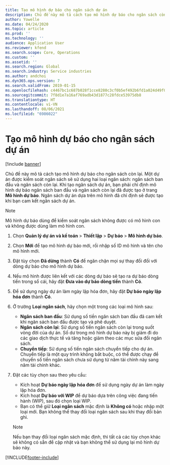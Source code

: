 ```yaml
---
title: Tạo mô hình dự báo cho ngân sách dự án
description: Chủ đề này mô tả cách tạo mô hình dự báo cho ngân sách còn lại.
author: Yowelle
ms.date: 04/24/2020
ms.topic: article
ms.prod: ''
ms.technology: ''
audience: Application User
ms.reviewer: kfend
ms.search.scope: Core, Operations
ms.custom: ''
ms.assetid: ''
ms.search.region: Global
ms.search.industry: Service industries
ms.author: andchoi
ms.dyn365.ops.version: 7
ms.search.validFrom: 2019-01-15
ms.openlocfilehash: c4467bc1c687b028f1cce8280c3cf0b5ef492b6fd1a024d49f001ce5ff8a34cb
ms.sourcegitcommit: 7f8d1e7a16af769adb43d1877c28fdce53975db8
ms.translationtype: HT
ms.contentlocale: vi-VN
ms.lasthandoff: 08/06/2021
ms.locfileid: "6986022"
---
```

# <a name="create-forecast-models-for-project-budgets"></a>Tạo mô hình dự báo cho ngân sách dự án 

[!include [banner](../includes/banner.md)]

Chủ đề này mô tả cách tạo mô hình dự báo cho ngân sách còn lại. Một dự án được kiểm soát ngân sách sẽ sử dụng hai loại ngân sách: ngân sách ban đầu và ngân sách còn lại. Khi tạo ngân sách dự án, bạn phải chỉ định mô hình dự báo ngân sách ban đầu và ngân sách còn lại đã được tạo ở trang **Mô hình dự báo**. Ngân sách dự án dựa trên mô hình đã chỉ định sẽ được tạo khi bạn cam kết ngân sách dự án.

> [!NOTE]
> Mô hình dự báo dùng để kiểm soát ngân sách không được có mô hình con và không được dùng làm mô hình con.

1. Chọn **Quản lý dự án và kế toán** > **Thiết lập** > **Dự báo**  > **Mô hình dự báo**.
2. Chọn **Mới** để tạo mô hình dự báo mới, rồi nhập số ID mô hình và tên cho mô hình mới. 
3. Đặt tùy chọn **Đã dừng** thành **Có** để ngăn chặn mọi sự thay đổi đối với dòng dự báo cho mô hình dự báo. 
4. Nếu mô hình được liên kết với các dòng dự báo sẽ tạo ra dự báo dòng tiền trong sổ cái, hãy đặt **Đưa vào dự báo dòng tiền** thành **Có**. 
5. Để sử dụng ngày dự án làm ngày lập hóa đơn, hãy đặt **Dự báo ngày lập hóa đơn** thành **Có**. 
6. Ở trường **Loại ngân sách**, hãy chọn một trong các loại mô hình sau:

   - **Ngân sách ban đầu**: Sử dụng số tiền ngân sách ban đầu đã cam kết khi ngân sách ban đầu được tạo và phê duyệt.
   - **Ngân sách còn lại**: Sử dụng số tiền ngân sách còn lại trong suốt vòng đời của dự án. Số dư trong mô hình dự báo này bị giảm đi do các giao dịch thực tế và tăng hoặc giảm theo các mục sửa đổi ngân sách.
   - **Chuyển tiếp**: Sử dụng số tiền ngân sách chuyển tiếp cho dự án. Chuyển tiếp là một quy trình không bắt buộc, có thể được chạy để chuyển số tiền ngân sách chưa sử dụng từ năm tài chính này sang năm tài chính khác.

7. Đặt các tùy chọn sau theo yêu cầu:

   - Kích hoạt **Dự báo ngày lập hóa đơn** để sử dụng ngày dự án làm ngày lập hóa đơn.
   - Kích hoạt **Dự báo với WIP** để dự báo dựa trên công việc đang tiến hành (WIP), sau đó chọn loại WIP. 
   - Bạn có thể giữ **Loại ngân sách** mặc định là **Không có** hoặc nhập một loại mới. Bạn không thể thay đổi loại ngân sách sau khi thay đổi bản ghi.     
    > [!NOTE]
    > Nếu bạn thay đổi loại ngân sách mặc định, thì tất cả các tùy chọn khác sẽ không có sẵn để cập nhật và bạn không thể sử dụng lại mô hình dự báo này. 
   


 



[!INCLUDE[footer-include](../includes/footer-banner.md)]